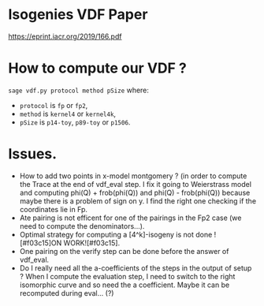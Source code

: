 # Isogenies VDF Paper

https://eprint.iacr.org/2019/166.pdf

# How to compute our VDF ?
`sage vdf.py protocol method pSize` where:
- `protocol` is `fp` or `fp2`,
- `method` is `kernel4` or `kernel4k`,
- `pSize` is `p14-toy`, `p89-toy` or `p1506`.

# Issues.

- How to add two points in x-model montgomery ? (in order to compute the Trace at
the end of vdf_eval step.
I fix it going to Weierstrass model and computing phi(Q) + frob(phi(Q)) and
phi(Q) - frob(phi(Q)) because maybe there is a problem of sign on y. I find 
the right one checking if the coordinates lie in Fp.
- Ate pairing is not efficent for one of the pairings in the Fp2 case (we need 
to compute the denominators...).
- Optimal strategy for computing a [4^k]-isogeny is not done ![#f03c15]ON WORK![#f03c15].
- One pairing on the verify step can be done before the answer of vdf_eval.
- Do I really need all the a-coefficients of the steps in the output of setup ?
When I compute the evaluation step, I need to switch to the right isomorphic 
curve and so need the a coefficient.
Maybe it can be recomputed during eval... (?)
